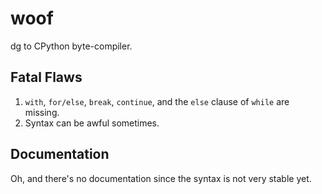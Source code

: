 # woof

dg to CPython byte-compiler.

## Fatal Flaws

1. `with`, `for/else`, `break`, `continue`, and the `else` clause of `while` are missing.
2. Syntax can be awful sometimes.

## Documentation

Oh, and there's no documentation since the syntax is not very stable yet.

